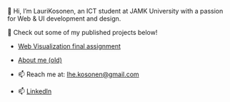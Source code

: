 👋 Hi, I’m LauriKosonen, an ICT student at JAMK University with a passion for Web & UI development and design.

🚀 Check out some of my published projects below!
- [Web Visualization final assignment](https://laurikosonen.github.io/Web-Visualization/final%20assignment/index.html)
- [About me (old)](https://student.labranet.jamk.fi/~AB7344/web_tekniikat/harjoitustyo/)

- 📫 Reach me at: lhe.kosonen@gmail.com
- 📫 [LinkedIn](https://www.linkedin.com/in/lauri-kosonen-090643263/)


<!---
LauriKosonen/LauriKosonen is a ✨ special ✨ repository because its `README.md` (this file) appears on your GitHub profile.
You can click the Preview link to take a look at your changes.
--->
